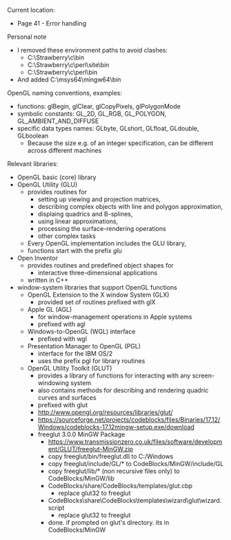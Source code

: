 Current location:
- Page 41 - Error handling

Personal note
- I removed these environment paths to avoid clashes:
  - C:\Strawberry\c\bin
  - C:\Strawberry\c\perl\site\bin
  - C:\Strawberry\c\perl\bin
- And added C:\msys64\mingw64\bin

OpenGL naming conventions, examples:
- functions: glBegin, glClear, glCopyPixels, glPolygonMode
- symbolic constants: GL_2D, GL_RGB, GL_POLYGON, GL_AMBIENT_AND_DIFFUSE
- specific data types names: GLbyte, GLshort, GLfloat, GLdouble, GLboolean
  - Because the size e.g. of an integer specification, can be different across different machines

Relevant libraries:
- OpenGL basic (core) library
- OpenGL Utility (GLU)
  - provides routines for
    - setting up viewing and projection matrices,
    - describing complex objects with line and polygon approximation,
    - displaing quadrics and B-splines,
    - using linear approximations,
    - processing the surface-rendering operations
    - other complex tasks
  - Every OpenGL implementation includes the GLU library,
  - functions start with the prefix *glu*
- Open Inventor
  - provides routines and predefined object shapes for
    - interactive three-dimensional applications
  - written in C++
- window-system libraries that support OpenGL functions
  - OpenGL Extension to the X window System (GLX)
    - provided set of routines prefixed with glX
  - Apple GL (AGL)
    - for window-management operations in Apple systems
    - prefixed with agl
  - Windows-to-OpenGL (WGL) interface
    - prefixed with wgl
  - Presentation Manager to OpenGL (PGL)
    - interface for the IBM OS/2
    - uses the prefix pgl for library routines
  - OpenGL Utility Toolkit (GLUT)
    - provides a library of functions for interacting with any screen-windowing system
    - also contains methods for describing and rendering quadric curves and surfaces
    - prefixed with glut
    - http://www.opengl.org/resources/libraries/glut/
    - https://sourceforge.net/projects/codeblocks/files/Binaries/17.12/Windows/codeblocks-17.12mingw-setup.exe/download
    - freeglut 3.0.0 MinGW Package
      - https://www.transmissionzero.co.uk/files/software/development/GLUT/freeglut-MinGW.zip
      - copy freeglut/bin/freeglut.dll to C:/Windows
      - copy freeglut/include/GL/* to CodeBlocks/MinGW/include/GL
      - copy freeglut/lib/* (non recursive files only) to CodeBlocks/MinGW/lib
      - CodeBlocks/share/CodeBlocks/templates/glut.cbp
        - replace glut32 to freeglut
      - CodeBlocks\share\CodeBlocks\templates\wizard\glut\wizard.script
        - replace glut32 to freeglut
      - done. if prompted on glut's directory. its in CodeBlocks/MinGW